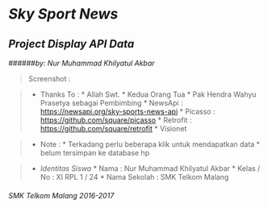 # *__Sky Sport News__*
## *__Project Display API Data__*
######*by: Nur Muhammad Khilyatul Akbar*

> Screenshot :

> * Thanks To :
    * Allah Swt.
    * Kedua Orang Tua
    * Pak Hendra Wahyu Prasetya sebagai Pembimbing
    * NewsApi : https://newsapi.org/sky-sports-news-api
    * Picasso : https://github.com/square/picasso
    * Retrofit : https://github.com/square/retrofit
    * Visionet

> * Note :
    * Terkadang perlu beberapa klik untuk mendapatkan data
    * belum tersimpan ke database hp
    
> * *Identitas Siswa* 
    * Nama          : Nur Muhammad Khilyatul Akbar
    * Kelas / No    : XI RPL 1 / 24
    * Nama Sekolah  : SMK Telkom Malang

###### *SMK Telkom Malang 2016-2017*
